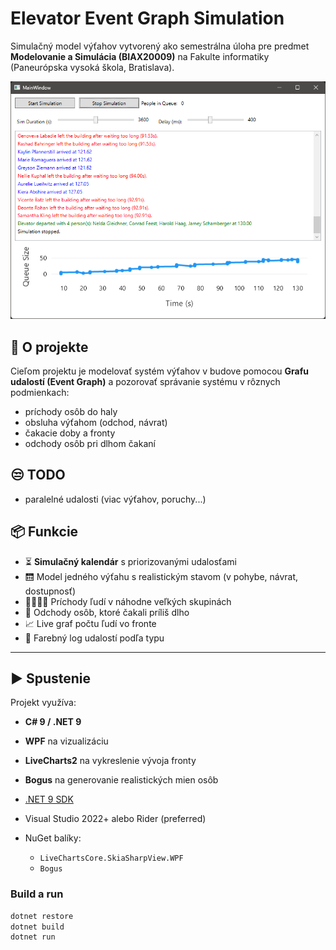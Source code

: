 # Elevator Event Graph Simulation

Simulačný model výťahov vytvorený ako semestrálna úloha pre predmet **Modelovanie a Simulácia (BIAX20009)** na Fakulte informatiky (Paneurópska vysoká škola, Bratislava).

![screenshot](./docs/screenshot.png)

## 🧠 O projekte

Cieľom projektu je modelovať systém výťahov v budove pomocou **Grafu udalostí (Event Graph)** a pozorovať správanie systému v rôznych podmienkach:

- príchody osôb do haly
- obsluha výťahom (odchod, návrat)
- čakacie doby a fronty
- odchody osôb pri dlhom čakaní

## 😒 TODO
- paralelné udalosti (viac výťahov, poruchy...)

## 📦 Funkcie

- ⏳ **Simulačný kalendár** s priorizovanými udalosťami
- 🛗 Model jedného výťahu s realistickým stavom (v pohybe, návrat, dostupnosť)
- 👨‍👩‍👧‍👦 Príchody ľudí v náhodne veľkých skupinách
- 🚪 Odchody osôb, ktoré čakali príliš dlho
- 📈 Live graf počtu ľudí vo fronte
- 🧾 Farebný log udalostí podľa typu

---

## ▶️ Spustenie

Projekt využíva:
- **C# 9 / .NET 9**
- **WPF** na vizualizáciu
- **LiveCharts2** na vykreslenie vývoja fronty
- **Bogus** na generovanie realistických mien osôb

- [.NET 9 SDK](https://dotnet.microsoft.com/en-us/download)
- Visual Studio 2022+ alebo Rider (preferred)
- NuGet balíky:
  - `LiveChartsCore.SkiaSharpView.WPF`
  - `Bogus`

### Build a run

```bash
dotnet restore
dotnet build
dotnet run
```
